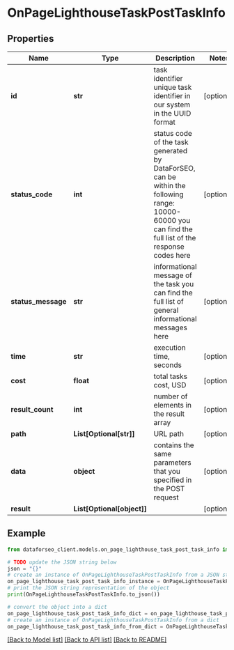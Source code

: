 # OnPageLighthouseTaskPostTaskInfo


## Properties

Name | Type | Description | Notes
------------ | ------------- | ------------- | -------------
**id** | **str** | task identifier unique task identifier in our system in the UUID format | [optional] 
**status_code** | **int** | status code of the task generated by DataForSEO, can be within the following range: 10000-60000 you can find the full list of the response codes here | [optional] 
**status_message** | **str** | informational message of the task you can find the full list of general informational messages here | [optional] 
**time** | **str** | execution time, seconds | [optional] 
**cost** | **float** | total tasks cost, USD | [optional] 
**result_count** | **int** | number of elements in the result array | [optional] 
**path** | **List[Optional[str]]** | URL path | [optional] 
**data** | **object** | contains the same parameters that you specified in the POST request | [optional] 
**result** | **List[Optional[object]]** |  | [optional] 

## Example

```python
from dataforseo_client.models.on_page_lighthouse_task_post_task_info import OnPageLighthouseTaskPostTaskInfo

# TODO update the JSON string below
json = "{}"
# create an instance of OnPageLighthouseTaskPostTaskInfo from a JSON string
on_page_lighthouse_task_post_task_info_instance = OnPageLighthouseTaskPostTaskInfo.from_json(json)
# print the JSON string representation of the object
print(OnPageLighthouseTaskPostTaskInfo.to_json())

# convert the object into a dict
on_page_lighthouse_task_post_task_info_dict = on_page_lighthouse_task_post_task_info_instance.to_dict()
# create an instance of OnPageLighthouseTaskPostTaskInfo from a dict
on_page_lighthouse_task_post_task_info_from_dict = OnPageLighthouseTaskPostTaskInfo.from_dict(on_page_lighthouse_task_post_task_info_dict)
```
[[Back to Model list]](../README.md#documentation-for-models) [[Back to API list]](../README.md#documentation-for-api-endpoints) [[Back to README]](../README.md)


